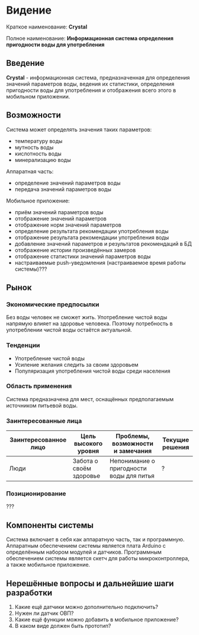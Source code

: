 #  Видение
Краткое наименование: **Crystal**

Полное наименование: **Информационная система определения пригодности воды для употребления**

## Введение
**Crystal** - информационная система, предназначенная для определения значений параметров воды, ведения их статистики, определения пригодности воды для употребления и отображения всего этого в мобильном приложении.

## Возможности
Система может определять значения таких параметров:
- температуру воды
- мутность воды
- кислотность воды
- минерализацию воды

Аппаратная часть:
- определение значений параметров воды
- передача значений параметров воды

Мобильное приложение:
- приём значений параметров воды
- отображение значений параметров
- отображение норм значений параметров
- определение результата рекомендации употребления воды 
- отображение результата рекомендации употребления воды
- добавление значений параметров и результатов рекомендаций в БД
- отображение истории произведённых замеров
- отображение статистики значений параметров воды
- настраиваемые push-уведомления
(настраиваемое время работы системы)???

## Рынок
### Экономические предпосылки
Без воды человек не сможет жить. Употребление чистой воды напрямую влияет на здоровье человека. Поэтому потребность в употреблении чистой воды остаётся актуальной.

### Тенденции 
- Употребление чистой воды
- Усиление желания следить за своим здоровьем
- Популяризация употребления чистой воды среди населения

### Область применения
Система предназначена для мест, оснащённых предполагаемым источником питьевой воды.

### Заинтересованные лица 
Заинтересованное лицо | Цель высокого уровня | Проблемы, возможности и замечания | Текущие решения
--- | --- | --- | ---
Люди | Забота о своём здоровье | Непонимание о пригодности воды для питья | ?

### Позиционирование
???

## Компоненты системы
Система включает в себя как аппаратную часть, так и программную. Аппаратным обеспечением системы является плата Arduino с определённым набором модулей и датчиков. Программным обеспечением системы является скетч для работы микроконтроллера, а также мобильное приложение.

## Нерешённые вопросы и дальнейшие шаги разработки
1. Какие ещё датчики можно дополнительно подключить?
2. Нужен ли датчик ОВП?
3. Какие ещё функции можно добавить в мобильное приложение?
4. В каком виде должен быть прототип?
